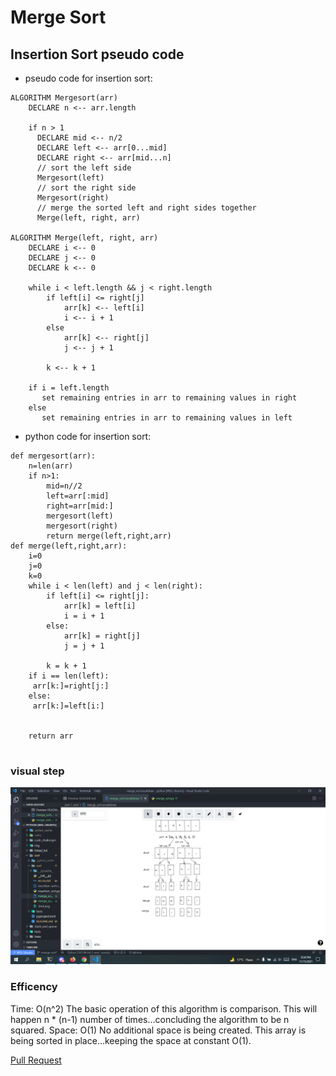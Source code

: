 # Merge Sort

## Insertion Sort pseudo code

+ pseudo code for insertion sort:
```
ALGORITHM Mergesort(arr)
    DECLARE n <-- arr.length

    if n > 1
      DECLARE mid <-- n/2
      DECLARE left <-- arr[0...mid]
      DECLARE right <-- arr[mid...n]
      // sort the left side
      Mergesort(left)
      // sort the right side
      Mergesort(right)
      // merge the sorted left and right sides together
      Merge(left, right, arr)

ALGORITHM Merge(left, right, arr)
    DECLARE i <-- 0
    DECLARE j <-- 0
    DECLARE k <-- 0

    while i < left.length && j < right.length
        if left[i] <= right[j]
            arr[k] <-- left[i]
            i <-- i + 1
        else
            arr[k] <-- right[j]
            j <-- j + 1

        k <-- k + 1

    if i = left.length
       set remaining entries in arr to remaining values in right
    else
       set remaining entries in arr to remaining values in left
```
+ python code for insertion sort:

```
def mergesort(arr):
    n=len(arr)
    if n>1:
        mid=n//2
        left=arr[:mid]
        right=arr[mid:]
        mergesort(left)
        mergesort(right)
        return merge(left,right,arr)
def merge(left,right,arr):
    i=0
    j=0
    k=0
    while i < len(left) and j < len(right):
        if left[i] <= right[j]:
            arr[k] = left[i]
            i = i + 1
        else:
            arr[k] = right[j]
            j = j + 1

        k = k + 1
    if i == len(left):
     arr[k:]=right[j:]
    else:
     arr[k:]=left[i:]


    return arr


```
### visual step


![](sho.png)

### Efficency
Time: O(n^2)
The basic operation of this algorithm is comparison. This will happen n * (n-1) number of times…concluding the algorithm to be n squared.
Space: O(1)
No additional space is being created. This array is being sorted in place…keeping the space at constant O(1).

[Pull Request](https://github.com/mohammadsilwadi/data-structures-and-algorithms/pull/37)



